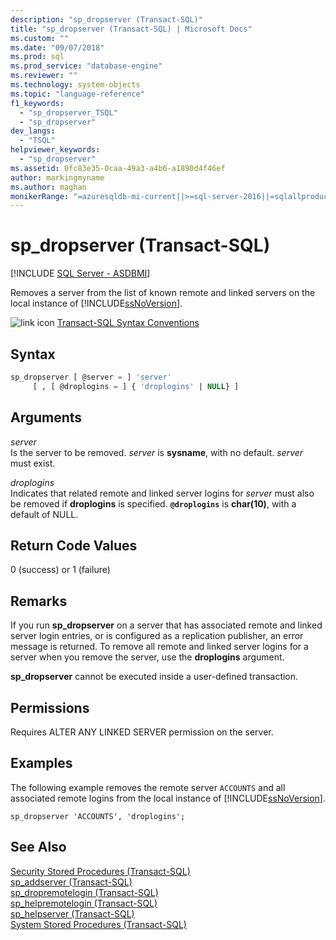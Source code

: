 ```yaml
---
description: "sp_dropserver (Transact-SQL)"
title: "sp_dropserver (Transact-SQL) | Microsoft Docs"
ms.custom: ""
ms.date: "09/07/2018"
ms.prod: sql
ms.prod_service: "database-engine"
ms.reviewer: ""
ms.technology: system-objects
ms.topic: "language-reference"
f1_keywords: 
  - "sp_dropserver_TSQL"
  - "sp_dropserver"
dev_langs: 
  - "TSQL"
helpviewer_keywords: 
  - "sp_dropserver"
ms.assetid: 0fc83e35-0caa-49a3-a4b6-a1890d4f46ef
author: markingmyname
ms.author: maghan
monikerRange: "=azuresqldb-mi-current||>=sql-server-2016||=sqlallproducts-allversions||>=sql-server-linux-2017"
---
```

# sp_dropserver (Transact-SQL)
[!INCLUDE [SQL Server - ASDBMI](../../includes/applies-to-version/sql-asdbmi.md)]

  Removes a server from the list of known remote and linked servers on the local instance of [!INCLUDE[ssNoVersion](../../includes/ssnoversion-md.md)].  
  
 ![link icon](../../database-engine/configure-windows/media/topic-link.gif "link icon") [Transact-SQL Syntax Conventions](../../t-sql/language-elements/transact-sql-syntax-conventions-transact-sql.md)
  
## Syntax  
  
```sql  
sp_dropserver [ @server = ] 'server'   
     [ , [ @droplogins = ] { 'droplogins' | NULL} ]  
```  
  
## Arguments  
 *server*  
 Is the server to be removed. *server* is **sysname**, with no default. *server* must exist.  
  
 *droplogins*  
 Indicates that related remote and linked server logins for *server* must also be removed if **droplogins** is specified. **`@droplogins`** is **char(10)**, with a default of NULL.  
  
## Return Code Values  
 0 (success) or 1 (failure)  
  
## Remarks  
 If you run **sp_dropserver** on a server that has associated remote and linked server login entries, or is configured as a replication publisher, an error message is returned. To remove all remote and linked server logins for a server when you remove the server, use the **droplogins** argument.  
  
 **sp_dropserver** cannot be executed inside a user-defined transaction.  
  
## Permissions  
 Requires ALTER ANY LINKED SERVER permission on the server.  
  
## Examples  
 The following example removes the remote server `ACCOUNTS` and all associated remote logins from the local instance of [!INCLUDE[ssNoVersion](../../includes/ssnoversion-md.md)].  
  
```  
sp_dropserver 'ACCOUNTS', 'droplogins';  
```  
  
## See Also  
 [Security Stored Procedures &#40;Transact-SQL&#41;](../../relational-databases/system-stored-procedures/security-stored-procedures-transact-sql.md)   
 [sp_addserver &#40;Transact-SQL&#41;](../../relational-databases/system-stored-procedures/sp-addserver-transact-sql.md)   
 [sp_dropremotelogin &#40;Transact-SQL&#41;](../../relational-databases/system-stored-procedures/sp-dropremotelogin-transact-sql.md)   
 [sp_helpremotelogin &#40;Transact-SQL&#41;](../../relational-databases/system-stored-procedures/sp-helpremotelogin-transact-sql.md)   
 [sp_helpserver &#40;Transact-SQL&#41;](../../relational-databases/system-stored-procedures/sp-helpserver-transact-sql.md)   
 [System Stored Procedures &#40;Transact-SQL&#41;](../../relational-databases/system-stored-procedures/system-stored-procedures-transact-sql.md)  
  
  
